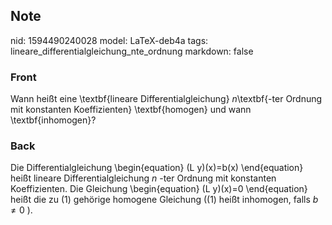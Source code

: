 ## Note
nid: 1594490240028
model: LaTeX-deb4a
tags: lineare_differentialgleichung_nte_ordnung
markdown: false

### Front
Wann heißt eine \textbf{lineare Differentialgleichung} $n$\textbf{-ter Ordnung mit konstanten Koeffizienten} \textbf{homogen} und wann \textbf{inhomogen}?

### Back
Die Differentialgleichung
\begin{equation}
(L y)(x)=b(x)
\end{equation}
heißt lineare Differentialgleichung $n$ -ter Ordnung mit konstanten Koeffizienten.
Die Gleichung
\begin{equation}
(L y)(x)=0
\end{equation}
heißt die zu
(1) gehörige homogene Gleichung ((1) heißt inhomogen, falls $b \neq 0$ ).
